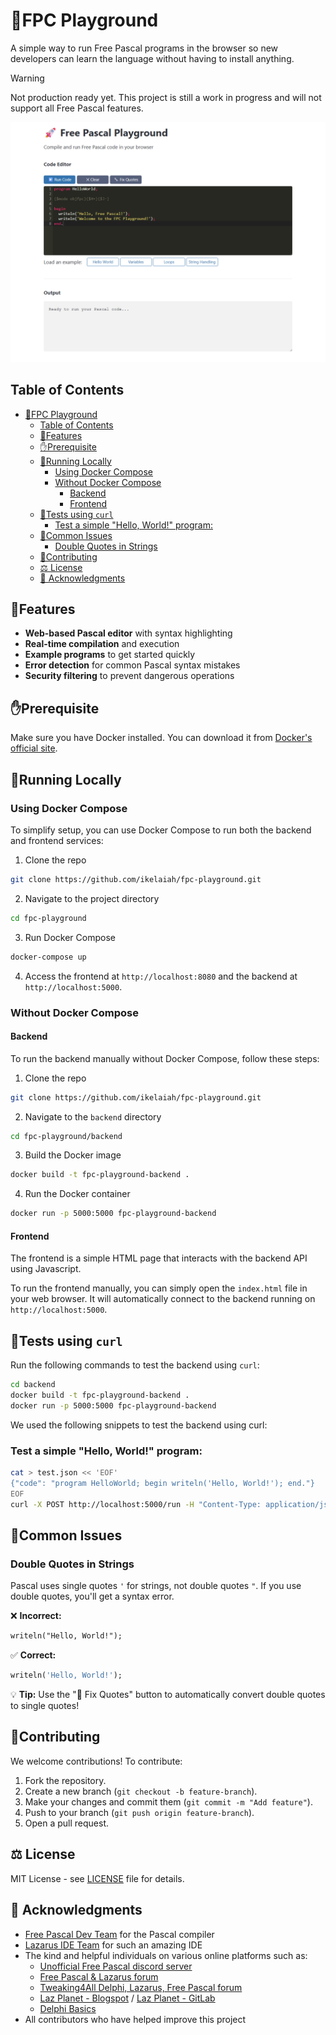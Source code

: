 # 🚀FPC Playground

A simple way to run Free Pascal programs in the browser so new developers can learn the language without having to install anything.

> [!WARNING]
> Not production ready yet. This project is still a work in progress and will not support all Free Pascal features.

![FPC Playground Screenshot](assets/2025-07-10-1723-screeenshot_00.png)

## Table of Contents
- [🚀FPC Playground](#fpc-playground)
  - [Table of Contents](#table-of-contents)
  - [🌟Features](#features)
  - [✋Prerequisite](#prerequisite)
  - [🏃Running Locally](#running-locally)
    - [Using Docker Compose](#using-docker-compose)
    - [Without Docker Compose](#without-docker-compose)
      - [Backend](#backend)
      - [Frontend](#frontend)
  - [🧪Tests using `curl`](#tests-using-curl)
    - [Test a simple "Hello, World!" program:](#test-a-simple-hello-world-program)
  - [🚩Common Issues](#common-issues)
    - [Double Quotes in Strings](#double-quotes-in-strings)
  - [🙌Contributing](#contributing)
  - [⚖️ License](#️-license)
  - [🙏 Acknowledgments](#-acknowledgments)

## 🌟Features

- **Web-based Pascal editor** with syntax highlighting
- **Real-time compilation** and execution
- **Example programs** to get started quickly
- **Error detection** for common Pascal syntax mistakes
- **Security filtering** to prevent dangerous operations

## ✋Prerequisite

Make sure you have Docker installed. You can download it from [Docker's official site](https://www.docker.com/get-started).


## 🏃Running Locally

### Using Docker Compose

To simplify setup, you can use Docker Compose to run both the backend and frontend services:

1. Clone the repo

```bash
git clone https://github.com/ikelaiah/fpc-playground.git
```

2. Navigate to the project directory

```bash
cd fpc-playground
```

3. Run Docker Compose

```bash
docker-compose up
```

4. Access the frontend at `http://localhost:8080` and the backend at `http://localhost:5000`.

### Without Docker Compose

#### Backend

To run the backend manually without Docker Compose, follow these steps:

1. Clone the repo

```bash
git clone https://github.com/ikelaiah/fpc-playground.git
```

2. Navigate to the `backend` directory

```bash
cd fpc-playground/backend
```

3. Build the Docker image


```bash
docker build -t fpc-playground-backend .
```

4. Run the Docker container

```bash
docker run -p 5000:5000 fpc-playground-backend
```

#### Frontend

The frontend is a simple HTML page that interacts with the backend API using Javascript.

To run the frontend manually, you can simply open the `index.html` file in your web browser. It will automatically connect to the backend running on `http://localhost:5000`.

## 🧪Tests using `curl`

Run the following commands to test the backend using `curl`:

```bash
cd backend
docker build -t fpc-playground-backend .
docker run -p 5000:5000 fpc-playground-backend
``` 

We used the following snippets to test the backend using curl:

### Test a simple "Hello, World!" program:

```bash
cat > test.json << 'EOF'
{"code": "program HelloWorld; begin writeln('Hello, World!'); end."}
EOF
curl -X POST http://localhost:5000/run -H "Content-Type: application/json" -d @test.json
```

## 🚩Common Issues

### Double Quotes in Strings
Pascal uses single quotes `'` for strings, not double quotes `"`. If you use double quotes, you'll get a syntax error.

❌ **Incorrect:**
```pascal
writeln("Hello, World!");
```

✅ **Correct:**
```pascal
writeln('Hello, World!');
```

💡 **Tip:** Use the "🔧 Fix Quotes" button to automatically convert double quotes to single quotes!

## 🙌Contributing
We welcome contributions! To contribute:
1. Fork the repository.
2. Create a new branch (`git checkout -b feature-branch`).
3. Make your changes and commit them (`git commit -m "Add feature"`).
4. Push to your branch (`git push origin feature-branch`).
5. Open a pull request.

## ⚖️ License

MIT License - see [LICENSE](LICENSE.md) file for details.

## 🙏 Acknowledgments

- [Free Pascal Dev Team](https://www.freepascal.org/) for the Pascal compiler
- [Lazarus IDE Team](https://www.lazarus-ide.org/) for such an amazing IDE
- The kind and helpful individuals on various online platforms such as:
    - [Unofficial Free Pascal discord server](https://discord.com/channels/570025060312547359/570091337173696513)
    - [Free Pascal & Lazarus forum](https://forum.lazarus.freepascal.org/index.php)
    - [Tweaking4All Delphi, Lazarus, Free Pascal forum](https://www.tweaking4all.com/forum/delphi-lazarus-free-pascal/)
    - [Laz Planet - Blogspot](https://lazplanet.blogspot.com/) / [Laz Planet - GitLab](https://lazplanet.gitlab.io/)
    - [Delphi Basics](https://www.delphibasics.co.uk/index.html)
- All contributors who have helped improve this project